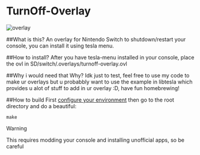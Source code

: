 # TurnOff-Overlay

![overlay](https://github.com/Nintendero65pro/Turnoff-Overlay/assets/88602322/85ace71b-6b69-4d0d-b565-010af5584b71)

##What is this?
An overlay for Nintendo Switch to shutdown/restart your console, you can install it using tesla menu.

##How to install?
After you have tesla-menu installed in your console, place the ovl in SD/switch/.overlays/turnoff-overlay.ovl

##Why i would need that
Why? Idk just to test, feel free to use my code to make ur overlays but u probabbly want to use the example in libtesla which provides u alot of stuff to add in ur overlay :D, have fun homebrewing!

##How to build
First [configure your environment]([https://pages.github.com/](https://switch.homebrew.guide/homebrew_dev/introduction.html)https://switch.homebrew.guide/homebrew_dev/introduction.html)
then go to the root directory and do a beautiful:
```
make
```

> [!WARNING]
> This requires modding your console and installing unofficial apps, so be careful
